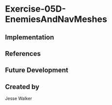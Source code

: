 # Exercise-05D-EnemiesAndNavMeshes


## Implementation

## References

## Future Development

## Created by
Jesse Walker